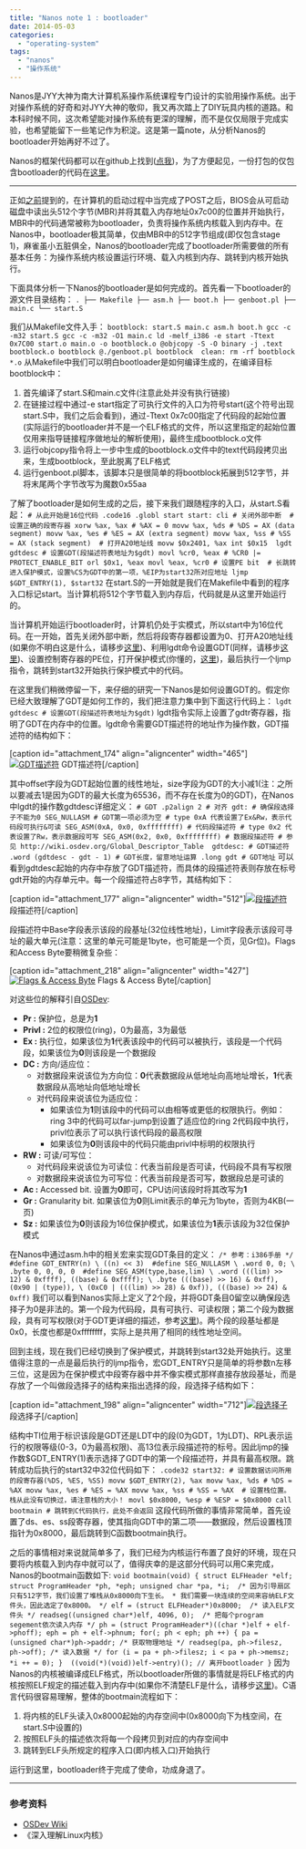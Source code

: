 ```yaml
---
title: "Nanos note 1 : bootloader"
date: 2014-05-03
categories: 
  - "operating-system"
tags: 
  - "nanos"
  - "操作系统"
---
```


Nanos是JYY大神为南大计算机系操作系统课程专门设计的实验用操作系统。出于对操作系统的好奇和对JYY大神的敬仰，我又再次踏上了DIY玩具内核的道路。和本科时候不同，这次希望能对操作系统有更深的理解，而不是仅仅局限于完成实验，也希望能留下一些笔记作为积淀。这是第一篇note，从分析Nanos的bootloader开始再好不过了。

Nanos的框架代码都可以在github上找到([点我](https://github.com/NJUOS "NJUOS"))，为了方便起见，一份打包的仅包含bootloader的代码在[这里](/assets/images/bootloader.tar.gz)。

* * *

正如[之前](/posts/2014-03-*-%e8%af%91%e8%ae%a1%e7%ae%97%e6%9c%ba%e5%90%af%e5%8a%a8%e8%bf%87%e7%a8%8b-how-computers-boot-up/ "[译]计算机启动过程 – How Computers Boot Up")提到的，在计算机的启动过程中当完成了POST之后，BIOS会从可启动磁盘中读出头512个字节(MBR)并将其载入内存地址0x7c00的位置并开始执行，MBR中的代码通常被称为bootloader，负责将操作系统内核载入到内存中。在Nanos中，bootloader极其简单，仅由MBR中的512字节组成(即仅包含stage 1)，麻雀虽小五脏俱全，Nanos的bootloader完成了bootloader所需要做的所有基本任务：为操作系统内核设置运行环境、载入内核到内存、跳转到内核开始执行。

下面具体分析一下Nanos的bootloader是如何完成的。首先看一下bootloader的源文件目录结构： `. ├── Makefile ├── asm.h ├── boot.h ├── genboot.pl ├── main.c └── start.S`

<!--more-->

我们从Makefile文件入手： `bootblock: start.S main.c asm.h boot.h gcc -c -m32 start.S gcc -c -m32 -O1 main.c ld -melf_i386 -e start -Ttext 0x7C00 start.o main.o -o bootblock.o @objcopy -S -O binary -j .text bootblock.o bootblock @./genboot.pl bootblock  clean: rm -rf bootblock *.o` 从Makefile中我们可以明白bootloader是如何编译生成的，在编译目标bootblock中：

1. 首先编译了start.S和main.c文件(注意此处并没有执行链接)
2. 在链接过程中通过-e start指定了可执行文件的入口为符号start(这个符号出现start.S中，我们之后会看到)，通过-Ttext 0x7c00指定了代码段的起始位置(实际运行的bootloader并不是一个ELF格式的文件，所以这里指定的起始位置仅用来指导链接程序做地址的解析使用)，最终生成bootblock.o文件
3. 运行objcopy指令将上一步中生成的bootblock.o文件中的text代码段拷贝出来，生成bootblock，至此脱离了ELF格式
4. 运行genboot.pl脚本，该脚本只是很简单的将bootblock拓展到512字节，并将末尾两个字节改写为魔数0x55aa

了解了bootloader是如何生成的之后，接下来我们跟随程序的入口，从start.S看起： `# 从此开始是16位代码 .code16 .globl start start: cli # 关闭外部中断  # 设置正确的段寄存器 xorw %ax, %ax # %AX = 0 movw %ax, %ds # %DS = AX (data segment) movw %ax, %es # %ES = AX (extra segment) movw %ax, %ss # %SS = AX (stack segment)  # 打开A20地址线 movw $0x2401, %ax int $0x15  lgdt gdtdesc # 设置GDT(段描述符表地址为$gdt) movl %cr0, %eax # %CR0 |= PROTECT_ENABLE_BIT orl $0x1, %eax movl %eax, %cr0 # 设置PE bit  # 长跳转进入保护模式，设置%CS为GDT中的第一项，%EIP为start32所对应地址 ljmp $GDT_ENTRY(1), $start32` 在start.S的一开始就是我们在Makefile中看到的程序入口标记start。当计算机将512个字节载入到内存后，代码就是从这里开始运行的。

当计算机开始运行bootloader时，计算机仍处于实模式，所以start中为16位代码。在一开始，首先关闭外部中断，然后将段寄存器都设置为0、打开A20地址线(如果你不明白这是什么，请移步[这里](http://wiki.osdev.org/A20_Line "A20地址线"))、利用lgdt命令设置GDT(同样，请移步[这里](http://wiki.osdev.org/GDT_Tutorial "GDT"))、设置控制寄存器的PE位，打开保护模式(你懂的，[这里](http://wiki.osdev.org/Protected_Mode "保护模式"))，最后执行一个ljmp指令，跳转到start32开始执行保护模式中的代码。

在这里我们稍微停留一下，来仔细的研究一下Nanos是如何设置GDT的。假定你已经大致理解了GDT是如何工作的，我们把注意力集中到下面这行代码上： `lgdt gdtdesc # 设置GDT(段描述符表地址为$gdt)` lgdt指令实际上设置了gdtr寄存器，指明了GDT在内存中的位置。lgdt命令需要GDT描述符的地址作为操作数，GDT描述符的结构如下：

\[caption id="attachment\_174" align="aligncenter" width="465"\][![GDT描述符](/assets/images/Gdtr.png)](/assets/images/Gdtr.png) GDT描述符\[/caption\]

其中offset字段为GDT起始位置的线性地址，size字段为GDT的大小减1(注：之所以要减去1是因为GDT的最大长度为65536，而不存在长度为0的GDT)，在Nanos中lgdt的操作数gdtdesc详细定义： `# GDT .p2align 2 # 对齐 gdt: # 确保段选择子不能为0 SEG_NULLASM # GDT第一项必须为空 # type 0xA 代表设置了Ex&Rw，表示代码段可执行&可读 SEG_ASM(0xA, 0x0, 0xffffffff) # 代码段描述符 # type 0x2 代表设置了Rw，表示数据段可写 SEG_ASM(0x2, 0x0, 0xffffffff) # 数据段描述符 # 参见 http://wiki.osdev.org/Global_Descriptor_Table  gdtdesc: # GDT描述符 .word (gdtdesc - gdt - 1) # GDT长度，留意地址运算 .long gdt # GDT地址` 可以看到gdtdesc起始的内存中存放了GDT描述符，而具体的段描述符表则存放在标号gdt开始的内存单元中。每一个段描述符占8字节，其结构如下：

\[caption id="attachment\_177" align="aligncenter" width="512"\][![段描述符](/assets/images/GDT_Entry.png)](/assets/images/GDT_Entry.png) 段描述符\[/caption\]

段描述符中Base字段表示该段的段基址(32位线性地址)，Limit字段表示该段可寻址的最大单元(注意：这里的单元可能是1byte，也可能是一个页，见Gr位)。Flags和Access Byte要稍微复杂些：

\[caption id="attachment\_218" align="aligncenter" width="427"\][![Flags & Access Byte](/assets/images/Gdt_bits.png)](/assets/images/Gdt_bits.png) Flags & Access Byte\[/caption\]

对这些位的解释引自[OSDev](http://wiki.osdev.org/GDT "GDT"):

- **Pr :** 保护位，总是为**1**
- **Privl :** 2位的权限位(ring)，0为最高，3为最低
- **Ex :** 执行位，如果该位为**1**代表该段中的代码可以被执行，该段是一个代码段，如果该位为**0**则该段是一个数据段
- **DC :** 方向/适应位：
    - 对数据段来说该位为方向位：**0**代表数据段从低地址向高地址增长，**1**代表数据段从高地址向低地址增长
    - 对代码段来说该位为适应位：
        - 如果该位为**1**则该段中的代码可以由相等或更低的权限执行。例如：ring 3中的代码可以far-jump到设置了适应位的ring 2代码段中执行，privl位表示了可以执行该代码段的最高权限
        - 如果该位为**0**则该段中的代码只能由privl中标明的权限执行
- **RW :** 可读/可写位：
    - 对代码段来说该位为可读位：代表当前段是否可读，代码段不具有写权限
    - 对数据段来说该位为可写位：代表当前段是否可写，数据段总是可读的
- **Ac :** Accessed bit. 设置为**0**即可，CPU访问该段时将其改写为**1**
- **Gr :** Granularity bit. 如果该位为**0**则Limit表示的单元为1byte，否则为4KB(一页)
- **Sz :** 如果该位为**0**则该段为16位保护模式，如果该位为**1**表示该段为32位保护模式

在Nanos中通过asm.h中的相关宏来实现GDT条目的定义： `/* 参考：i386手册 */ #define GDT_ENTRY(n) \ ((n) << 3)  #define SEG_NULLASM \ .word 0, 0; \ .byte 0, 0, 0, 0  #define SEG_ASM(type,base,lim) \ .word (((lim) >> 12) & 0xffff), ((base) & 0xffff); \ .byte (((base) >> 16) & 0xff), (0x90 | (type)), \ (0xC0 | (((lim) >> 28) & 0xf)), (((base) >> 24) & 0xff)` 我们可以看到Nanos实际上定义了2个段，并将GDT条目0留空以确保段选择子为0是非法的。第一个段为代码段，具有可执行、可读权限；第二个段为数据段，具有可写权限(对于GDT更详细的描述，参考[这里](http://wiki.osdev.org/Global_Descriptor_Table "GDT"))。两个段的段基址都是0x0，长度也都是0xffffffff，实际上是共用了相同的线性地址空间。

回到主线，现在我们已经切换到了保护模式，并跳转到start32处开始执行。这里值得注意的一点是最后执行的ljmp指令，宏GDT\_ENTRY只是简单的将参数n左移三位，这是因为在保护模式中段寄存器中并不像实模式那样直接存放段基址，而是存放了一个叫做段选择子的结构来指出选择的段，段选择子结构如下：

\[caption id="attachment\_198" align="aligncenter" width="712"\][![段选择子](/assets/images/selector.jpg)](/assets/images/selector.jpg) 段选择子\[/caption\]

结构中TI位用于标识该段是GDT还是LDT中的段(0为GDT，1为LDT)、RPL表示运行的权限等级(0-3，0为最高权限)、高13位表示段描述符的标号。因此ljmp的操作数$GDT\_ENTRY(1)表示选择了GDT中的第一个段描述符，并具有最高权限。跳转成功后执行的start32中32位代码如下： `.code32 start32: # 设置数据访问所用的段寄存器(%DS, %ES, %SS) movw $GDT_ENTRY(2), %ax movw %ax, %ds # %DS = %AX movw %ax, %es # %ES = %AX movw %ax, %ss # %SS = %AX  # 设置栈位置。栈从此没有切换过，请注意栈的大小！ movl $0x8000, %esp # %ESP = $0x8000 call bootmain # 跳转到C代码执行，此处不会返回` 这段代码所做的事情非常简单，首先设置了ds、es、ss段寄存器，使其指向GDT中的第二项——数据段，然后设置栈顶指针为0x8000，最后跳转到C函数bootmain执行。

之后的事情相对来说就简单多了，我们已经为内核运行布置了良好的环境，现在只要将内核载入到内存中就可以了，值得庆幸的是这部分代码可以用C来完成，Nanos的bootmain函数如下: `void bootmain(void) { struct ELFHeader *elf; struct ProgramHeader *ph, *eph; unsigned char *pa, *i;  /* 因为引导扇区只有512字节，我们设置了堆栈从0x8000向下生长。 * 我们需要一块连续的空间来容纳ELF文件头，因此选定了0x8000。 */ elf = (struct ELFHeader*)0x8000;  /* 读入ELF文件头 */ readseg((unsigned char*)elf, 4096, 0);  /* 把每个program segement依次读入内存 */ ph = (struct ProgramHeader*)((char *)elf + elf->phoff); eph = ph + elf->phnum; for(; ph < eph; ph ++) { pa = (unsigned char*)ph->paddr; /* 获取物理地址 */ readseg(pa, ph->filesz, ph->off); /* 读入数据 */ for (i = pa + ph->filesz; i < pa + ph->memsz; *i ++ = 0); }  ((void(*)(void))elf->entry)(); // 离开bootloader }` 因为Nanos的内核被编译成ELF格式，所以bootloader所做的事情就是将ELF格式的内核按照ELF规定的描述载入到内存中(如果你不清楚ELF是什么，请移步[这里](http://en.wikipedia.org/wiki/Executable_and_Linkable_Format "ELF"))。C语言代码很容易理解，整体的bootmain流程如下：

1. 将内核的ELF头读入0x8000起始的内存空间中(0x8000向下为栈空间，在start.S中设置的)
2. 按照ELF头的描述依次将每一个段拷贝到对应的内存空间中
3. 跳转到ELF头所规定的程序入口(即内核入口)开始执行

运行到这里，bootloader终于完成了使命，功成身退了。

* * *

### 参考资料

- [OSDev Wiki](http://wiki.osdev.org/Main_Page "OSDev")
- 《深入理解Linux内核》
